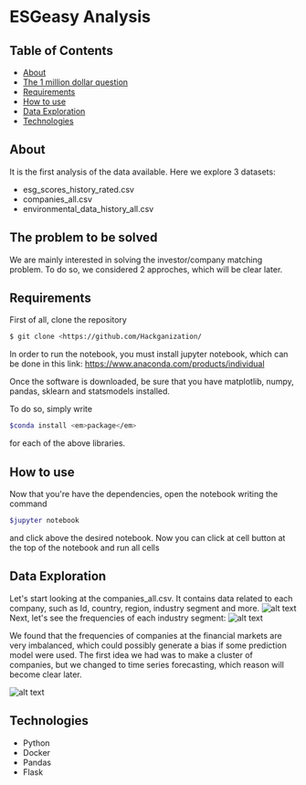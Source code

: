 # ESGeasy Analysis
## Table of Contents
<!--ts-->
- [About](#about)
- [The 1 million dollar question](#the-problem-to-be-solved)
- [Requirements](#requirements)
- [How to use](#how-to-use)
- [Data Exploration](#data-exploration)
- [Technologies](#technologies)
<!--te-->

## About

It is the first analysis of the data available. Here we explore 3 datasets: 
- esg_scores_history_rated.csv
- companies_all.csv
- environmental_data_history_all.csv

## The problem to be solved

We are mainly interested in solving the investor/company matching problem. To do so, we considered 2 approches,
which will be clear later.

## Requirements

First of all, clone the repository
```bash
$ git clone <https://github.com/Hackganization/
```
In order to run the notebook, you must install jupyter notebook, which can be done in this link:
<a href="https://www.anaconda.com/products/individual">https://www.anaconda.com/products/individual</a>

Once the software is downloaded, be sure that you have matplotlib, numpy, pandas, sklearn and statsmodels installed. 

To do so, simply write 
```bash
$conda install <em>package</em>
```
for each of the above libraries.

## How to use

Now that you're have the dependencies, open the notebook writing the command 
```bash
$jupyter notebook 
```
and click above the desired notebook. Now you can click at cell button at the top of the notebook and run
all cells

## Data Exploration

Let's start looking at the companies_all.csv. It contains data related to each company, such as Id, country,
region, industry segment and more.
![alt text](https://github.com/Hackganization/Analysis/blob/main/companies.png?raw=true)
Next, let's see the frequencies of each industry segment:
![alt text](https://github.com/Hackganization/Analysis/blob/main/frequencias_bolsa.png?raw=true)

We found that the frequencies of companies at the financial markets are very imbalanced, which could possibly
generate a bias if some prediction model were used. The first idea we had was to make a cluster of companies, but
we changed to time series forecasting, which reason will become clear later.

![alt text](https://github.com/Hackganization/Analysis/blob/main/esg_dataset.png?raw=true)



## Technologies

- Python
- Docker
- Pandas
- Flask
